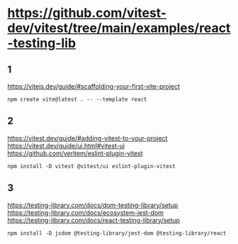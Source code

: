 # https://github.com/vitest-dev/vitest/tree/main/examples/react-testing-lib
## 1
https://vitejs.dev/guide/#scaffolding-your-first-vite-project
```
npm create vite@latest . -- --template react
```
## 2
https://vitest.dev/guide/#adding-vitest-to-your-project  
https://vitest.dev/guide/ui.html#vitest-ui  
https://github.com/veritem/eslint-plugin-vitest
```
npm install -D vitest @vitest/ui eslint-plugin-vitest
```
## 3
https://testing-library.com/docs/dom-testing-library/setup  
https://testing-library.com/docs/ecosystem-jest-dom  
https://testing-library.com/docs/react-testing-library/setup
```
npm install -D jsdom @testing-library/jest-dom @testing-library/react
```

